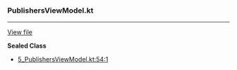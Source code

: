 ### PublishersViewModel.kt
---
[View file](../../precision_analyzed/5_PublishersViewModel.kt)

**Sealed Class**

 - [5_PublishersViewModel.kt:54:1](../../precision_analyzed/5_PublishersViewModel.kt#L54)
